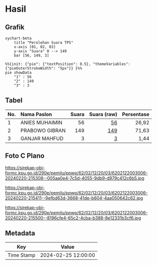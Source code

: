 # Hasil

## Grafik

```mermaid
xychart-beta
    title "Perolehan Suara TPS"
    x-axis [01, 02, 03]
    y-axis "Suara" 0 --> 149
    bar [56, 149, 3]
```

```mermaid
%%{init: {"pie": {"textPosition": 0.5}, "themeVariables": {"pieOuterStrokeWidth": "5px"}} }%%
pie showData
    "1" : 56
    "2" : 149
    "3" : 3
```

## Tabel

| No. | Nama Paslon    | Suara | Suara (raw) | Persentase |
|:--- |:-------------- | -----:| -----------:| ----------:|
| 1   | ANIES MUHAIMIN | 56    | [56][p-1]   | 26,92      |
| 2   | PRABOWO GIBRAN | 149   | [149][p-2]  | 71,63      |
| 3   | GANJAR MAHFUD  | 3     | [3][p-3]    | 1,44       |


[p-1]: https://github.com/gigit-pemilu/pemilu-2024-62-kalimantan-tengah/blob/main/pilpres/hitung-suara/sub/62-kalimantan-tengah/sub/02-kotawaringin-timur/sub/12-seranau/sub/2003-batuah/sub/006-tps/sub/paslon-1.txt
[p-2]: https://github.com/gigit-pemilu/pemilu-2024-62-kalimantan-tengah/blob/main/pilpres/hitung-suara/sub/62-kalimantan-tengah/sub/02-kotawaringin-timur/sub/12-seranau/sub/2003-batuah/sub/006-tps/sub/paslon-2.txt
[p-3]: https://github.com/gigit-pemilu/pemilu-2024-62-kalimantan-tengah/blob/main/pilpres/hitung-suara/sub/62-kalimantan-tengah/sub/02-kotawaringin-timur/sub/12-seranau/sub/2003-batuah/sub/006-tps/sub/paslon-3.txt

## Foto C Plano

https://sirekap-obj-formc.kpu.go.id/290e/pemilu/ppwp/62/02/12/20/03/6202122003006-20240220-215308--005aa0e4-7c5d-4055-9db9-d979c412c6b5.jpg

https://sirekap-obj-formc.kpu.go.id/290e/pemilu/ppwp/62/02/12/20/03/6202122003006-20240220-215411--9efbd63d-3668-41de-b604-4aa050642c62.jpg

https://sirekap-obj-formc.kpu.go.id/290e/pemilu/ppwp/62/02/12/20/03/6202122003006-20240220-215500--8196cfe4-65c2-4cba-b388-8e12331b3cf6.jpg


## Metadata

| Key        | Value               |
| ---------- | ------------------- |
| Time Stamp | 2024-02-25 12:00:00 |



